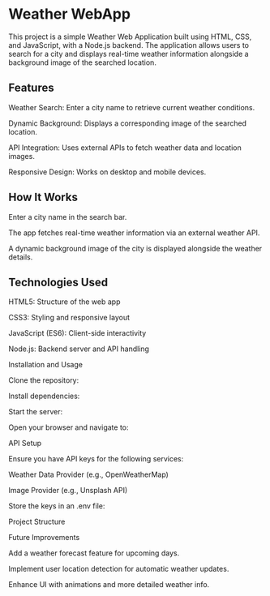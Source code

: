 # Weather WebApp

This project is a simple Weather Web Application built using HTML, CSS, and JavaScript, with a Node.js backend. The application allows users to search for a city and displays real-time weather information alongside a background image of the searched location.

## Features

Weather Search: Enter a city name to retrieve current weather conditions.

Dynamic Background: Displays a corresponding image of the searched location.

API Integration: Uses external APIs to fetch weather data and location images.

Responsive Design: Works on desktop and mobile devices.

## How It Works

Enter a city name in the search bar.

The app fetches real-time weather information via an external weather API.

A dynamic background image of the city is displayed alongside the weather details.

## Technologies Used

HTML5: Structure of the web app

CSS3: Styling and responsive layout

JavaScript (ES6): Client-side interactivity

Node.js: Backend server and API handling

Installation and Usage

Clone the repository:

Install dependencies:

Start the server:

Open your browser and navigate to:

API Setup

Ensure you have API keys for the following services:

Weather Data Provider (e.g., OpenWeatherMap)

Image Provider (e.g., Unsplash API)

Store the keys in an .env file:

Project Structure

Future Improvements

Add a weather forecast feature for upcoming days.

Implement user location detection for automatic weather updates.

Enhance UI with animations and more detailed weather info.



